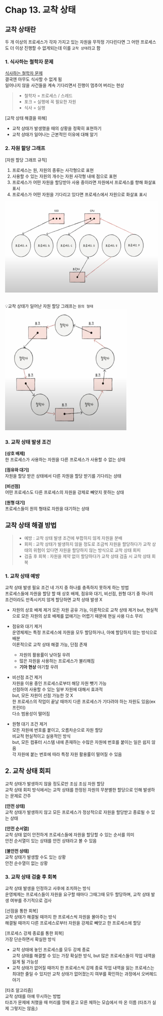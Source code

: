 # Chap 13. 교착 상태

## 교착 상태란

두 개 이상의 프로세스가 각자 가지고 있는 자원을 무작정 기다린다면 그 어떤 프로세스도 더 이상 진행할 수 없게되는데 이를 `교착 상태`라고 함

### 1. 식사하는 철학자 문제

[식사하는 철학자 문제](https://www.youtube.com/watch?v=Kcv0_Yb8Rqw)  
결국엔 아무도 식사할 수 없게 됨  
일어나지 않을 사건들을 계속 기다리면서 진행이 멈추어 버리는 현상

> - 철학자 = 프로세스 / 스레드
> - 포크 = 실행에 꼭 필요한 자원
> - 식사 = 실행

[교착 상태 해결을 위해]

- 교착 상태가 발생했을 때의 상황을 정확히 표현하기
- 교착 상태가 일어나는 근본적인 이유에 대해 알기

### 2. 자원 할당 그래프

[자원 할당 그래프 규칙]

1. 프로세스는 원, 자원의 종류는 사각형으로 표현
2. 사용할 수 있는 자원의 개수는 자원 사각형 내에 점으로 표현
3. 프로세스가 어떤 자원을 할당받아 사용 중이라면 자원에서 프로세스를 향해 화살표 표시
4. 프로세스가 어떤 자원을 기다리고 있다면 프로세스에서 자원으로 화살표 표시

<img src="./images/image-2.png" width="600" height="300" />
<br />
<br />

💡교착 상태가 일어난 자원 할당 그래프는 `원의 형태`  
<img src="./images/식사하는철학자원형그래프.png" width="400" height="400" />

### 3. 교착 상태 발생 조건

**[상호 배제]**  
한 프로세스가 사용하는 자원을 다른 프로세스가 사용할 수 없는 상태

**[점유와 대기]**  
자원을 할당 받은 상태에서 다른 자원을 할당 받기를 기다리는 상태

**[비선점]**  
어떤 프로세스도 다른 프로세스의 자원을 강제로 빼앗지 못하는 상태

**[원형 대기]**  
프로세스들이 원의 형태로 자원을 대기하는 상태

## 교착 상태 해결 방법

> - 예방 : 교착 상태 발생 조건에 부합하지 않게 자원을 분배
> - 회피 : 교착 상태가 발생하지 않을 정도로 조금씩 자원을 할당하다가 교착 상태의 위험이 있다면 자원을 할당하지 않는 방식으로 교착 상태 회피
> - 검출 후 회복 : 자원을 제약 없이 할당하다가 교착 상태 검출 시 교착 상태 회복

### 1. 교착 상태 예방

교착 상태 발생 필요 조건 네 가지 중 하나를 충족하지 못하게 하는 방법  
프로세스들에 자원을 할당 할 때 상호 배제, 점유와 대기, 비선점, 원형 대기 중 하나의 조건이라도 만족시키지 않게 할당하면 교착 상태 발생 X

- 자원의 상호 배제 제거
  모든 자원 공유 가능, 이론적으로 교착 상태 제거
  but, 현실적으로 모든 자원의 상호 배제를 없애기는 어렵기 때문에 현실 사용 다소 무리

- 점유와 대기 제거  
   운영체제는 특정 프로세스에 자원을 모두 할당하거나, 아예 할당하지 않는 방식으로 배분  
   이론적으로 교착 상태 해결 가능, 단점 존재

  - 자원의 활용률이 낮아질 우려
  - 많은 자원을 사용하는 프로세스가 불리해짐
  - **기아 현상** 야기할 우려

- 비선점 조건 제거  
   자원을 이용 중인 프로세스로부터 해당 자원 뺏기 가능  
   선점하여 사용할 수 있는 일부 자원에 대해서 효과적  
   but, 모든 자원이 선점 가능한 것 X  
   한 프로세스의 작업이 끝날 때까지 다른 프로세스가 기다려야 하는 자원도 있음(ex 프린터)  
   다소 범용성이 떨어짐

- 원형 대기 조건 제거  
   모든 자원에 번호를 붙이고, 오름차순으로 자원 할당  
   비교적 현실적이고 실용적인 방식  
   but, 모든 컴퓨터 시스템 내에 존재하는 수많은 자원에 번호를 붙이는 일은 쉽지 않음  
   각 자원에 붙는 번호에 따라 특정 자원 활용률이 떨어질 수 있음

## 2. 교착 상태 회피

교착 상태가 발생하지 않을 정도로만 조심 조심 자원 할당  
교착 상태 회피 방식에서는 교착 상태를 한정된 자원의 무분별한 할당으로 인해 발생하는 문제로 간주

**[안전 상태]**  
교착 상태가 발생하지 않고 모든 프로세스가 정상적으로 자원을 할당받고 종료될 수 있는 상태

**[안전 순서열]**  
교착 상태 없이 안전하게 프로세스들에 자원을 할당할 수 있는 순서를 의미  
안전 순서열이 있는 상태를 안전 상태라고 볼 수 있음

**[불안전 상태]**  
교착 상태가 발생할 수도 있는 상황  
안전 순수열이 없는 상황

### 3. 교착 상태 검출 후 회복

교착 상태 발생을 인정하고 사후에 조치하는 방식  
운영체제는 프로세스들이 자원을 요구할 때마다 그때그때 모두 할당하며, 교착 상태 발생 여부를 주기적으로 검사

[선점을 통한 회복]  
교착 상태가 해결될 때까지 한 프로세스씩 자원을 몰아주는 방식  
해결될 때까지 다른 프로세스로부터 자원을 강제로 빼앗고 한 프로세스에 할당

[프로세스 강제 종료를 통한 회복]  
가장 단순하면서 확실한 방식

- 교착 상태에 놓인 프로세스를 모두 강제 종료  
   교착 상태를 해결할 수 있는 가장 확실한 방식, but 많은 프로세스들이 작업 내역을 잃게 될 가능성
- 교착 상태가 없어질 때까지 한 프로세스씩 강제 종료
  작업 내역을 잃는 프로세스는 최대한 줄일 수 있지만 교착 상태가 없어졌는지 여부를 확인하는 과정에서 오버헤드 야기

[타조 알고리즘]  
교착 상태를 아예 무시하는 방법  
타조가 문제에 처했을 때 머리를 땅에 묻고 모른 체하는 모습에서 따 온 이름 (타조가 실제 그렇지는 않음;)
